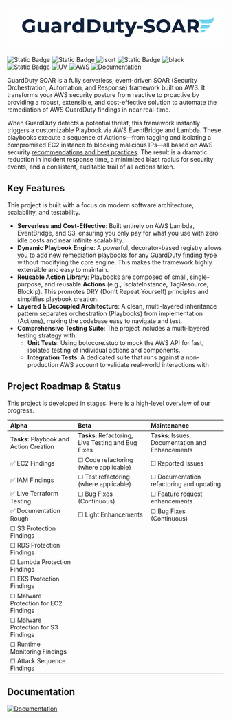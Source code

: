 ![guardduty_image](./images/guardduty_soar_logo.png)

![Static Badge](https://img.shields.io/badge/Alpha-BBB?style=plastic&label=Dev%20Stage)
![Static Badge](https://img.shields.io/badge/Python-3.13-BBB?logo=python&logoColor=fff)
![isort](https://img.shields.io/badge/%20Import_Style-isort-BBB?style=plastic&logo=Python&logoColor=FFFFFF)
![Static Badge](https://img.shields.io/badge/Typed-mypy-BBB?style=plastic&logo=python&logoColor=FFFFFF)
![black](https://img.shields.io/badge/Black-BBB?style=plastic&logo=black&logoColor=FFFFFF)
![Static Badge](https://img.shields.io/badge/pytest-BBB?style=plastic&logo=pytest&logoColor=FFFFFF)
![UV](https://img.shields.io/badge/uv-BBB?style=plastic&logo=uv&logoColor=FFFFFF)
![AWS](https://custom-icon-badges.demolab.com/badge/AWS-BBB.svg?logo=aws&logoColor=FFFFFF)
[![Documentation](https://img.shields.io/badge/Documentation-MkDocs-FFFFFF?style=plastic)](https://docs.guardduty-soar.com)

GuardDuty SOAR is a fully serverless, event-driven SOAR (Security Orchestration, Automation, and Response) framework built on AWS. It transforms your AWS security posture from reactive to proactive by providing a robust, extensible, and cost-effective solution to automate the remediation of AWS GuardDuty findings in near real-time.

When GuardDuty detects a potential threat, this framework instantly triggers a customizable Playbook via AWS EventBridge and Lambda. These playbooks execute a sequence of Actions—from tagging and isolating a compromised EC2 instance to blocking malicious IPs—all based on AWS security [recommendations and best practices](https://docs.aws.amazon.com/guardduty/latest/ug/guardduty_finding-types-active.html). The result is a dramatic reduction in incident response time, a minimized blast radius for security events, and a consistent, auditable trail of all actions taken.

## Key Features
This project is built with a focus on modern software architecture, scalability, and testability.
- __Serverless and Cost-Effective__: Built entirely on AWS Lambda, EventBridge, and S3, ensuring you only pay for what you use with zero idle costs and near infinite scalability.
- __Dynamic Playbook Engine__: A powerful, decorator-based registry allows you to add new remediation playbooks for any GuardDuty finding type without modifying the core engine. This makes the framework highly extensible and easy to maintain.
- __Reusable Action Library__: Playbooks are composed of small, single-purpose, and reusable __Actions__ (e.g., IsolateInstance, TagResource, BlockIp). This promotes DRY (Don't Repeat Yourself) principles and simplifies playbook creation.
- __Layered & Decoupled Architecture__: A clean, multi-layered inheritance pattern separates orchestration (Playbooks) from implementation (Actions), making the codebase easy to navigate and test.
- __Comprehensive Testing Suite__: The project includes a multi-layered testing strategy with:
  -  __Unit Tests__: Using botocore.stub to mock the AWS API for fast, isolated testing of individual actions and components.
  -  __Integration Tests__: A dedicated suite that runs against a non-production AWS account to validate real-world interactions with

## Project Roadmap & Status

This project is developed in stages. Here is a high-level overview of our progress.

| Alpha | Beta | Maintenance |
| :--- | :--- | :--- |
| **Tasks:** Playbook and Action Creation | **Tasks:** Refactoring, Live Testing and Bug Fixes | **Tasks:** Issues, Documentation and Enhancements |
| ✅ EC2 Findings | ☐ Code refactoring (where applicable) | ☐ Reported Issues |
| ✅ IAM Findings | ☐ Test refactoring (where applicable) | ☐ Documentation refactoring and updating |
| ✅ Live Terraform Testing | ☐ Bug Fixes (Continuous) | ☐ Feature request enhancements |
| ✅ Documentation Rough |☐ Light Enhancements | ☐ Bug Fixes (Continuous)
| ☐ S3 Protection Findings |  |  |
| ☐ RDS Protection Findings |  | |
| ☐ Lambda Protection Findings |  | |
| ☐ EKS Protection Findings |  |  |
| ☐ Malware Protection for EC2 Findings | | |
| ☐ Malware Protection for S3 Findings | | |
| ☐ Runtime Monitoring Findings | | |
| ☐ Attack Sequence Findings   | | |

## Documentation

[![Documentation](https://img.shields.io/badge/Documentation-MkDocs-4785FF?style=for-the-badge)](https://docs.guardduty-soar.com)
